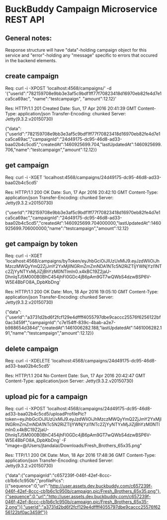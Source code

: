 # BuckBuddy Campaign Microservice REST API

## General notes:
Response structure will have "data"-holding campaign object for this service and "error"-holding any "message" specific to errors that occured in the backend elements.

## create campaign
Req:
curl -i -XPOST 'localhost:4568/campaigns/' -d '{"userId":"782159708e9bb3e3af5c9bdf1ff77f70823418d16970eb82fe4d7e1ca5ca69ac", "name":"testcampaign", "amount":12.12}'

Res:
HTTP/1.1 201 Created
Date: Sun, 17 Apr 2016 20:41:39 GMT
Content-Type: application/json
Transfer-Encoding: chunked
Server: Jetty(9.3.2.v20150730)

{"data":{"userId":"782159708e9bb3e3af5c9bdf1ff77f70823418d16970eb82fe4d7e1ca5ca69ac","campaignId":"24d49175-dc95-46d8-ad33-baa02b4c5cd5","createdAt":1460925699.704,"lastUpdatedAt":1460925699.706,"name":"testcampaign","amount":12.12}}

## get campaign
Req:
curl -i -XGET 'localhost:4568/campaigns/24d49175-dc95-46d8-ad33-baa02b4c5cd5'

Res:
HTTP/1.1 200 OK
Date: Sun, 17 Apr 2016 20:42:10 GMT
Content-Type: application/json
Transfer-Encoding: chunked
Server: Jetty(9.3.2.v20150730)

{"userId":"782159708e9bb3e3af5c9bdf1ff77f70823418d16970eb82fe4d7e1ca5ca69ac","campaignId":"24d49175-dc95-46d8-ad33-baa02b4c5cd5","createdAt":1460925699.704000000,"lastUpdatedAt":1460925699.706000000,"name":"testcampaign","amount":12.12}

## get campaign by token
Req:
curl -i -XGET 'localhost:4568/campaigns/byToken/eyJhbGciOiJIUzUxMiJ9.eyJzdWIiOiJhMzczMWQyYmQ2ZjJmY2YxMjllNGRmZmZmNDA1NTc5N2RiZTljYWNjYzI1NTc2ZjYyNTYxMjJiZjBhYzM0NTlmIn0.x4kBC19Z2jaU-DhnlqTJ5M000B0BhC454jhFl0GDc4jB6pAm9GT7wQWbS4dzwBSP6V-W5E4BbFO8A_DpbKbDng'

Res:
HTTP/1.1 200 OK
Date: Mon, 18 Apr 2016 19:05:10 GMT
Content-Type: application/json
Transfer-Encoding: chunked
Server: Jetty(9.3.2.v20150730)

{"data":{"userId":"a3731d2bd6f2fcf129e4dffff4055797dbe9caccc25576f6256122bf0ac3459f","campaignId":"c7e154ff-839c-4bab-a2e7-b988654d384d","createdAt":1461006282.188,"lastUpdatedAt":1461006282.191,"name":"testcampaign","amount":12.12}}

## delete campaign
Req:
curl -i -XDELETE 'localhost:4568/campaigns/24d49175-dc95-46d8-ad33-baa02b4c5cd5' 

Res:
HTTP/1.1 204 No Content
Date: Sun, 17 Apr 2016 20:42:47 GMT
Content-Type: application/json
Server: Jetty(9.3.2.v20150730)

## upload pic for a campaign
Req:
curl -i -XPOST 'localhost:4568/campaigns/24d49175-dc95-46d8-ad33-baa02b4c5cd5/uploadProfilePic?token=eyJhbGciOiJIUzUxMiJ9.eyJzdWIiOiJhMzczMWQyYmQ2ZjJmY2YxMjllNGRmZmZmNDA1NTc5N2RiZTljYWNjYzI1NTc2ZjYyNTYxMjJiZjBhYzM0NTlmIn0.x4kBC19Z2jaU-DhnlqTJ5M000B0BhC454jhFl0GDc4jB6pAm9GT7wQWbS4dzwBSP6V-W5E4BbFO8A_DpbKbDng' -F "image=@/Users/jtandalai/Downloads/Fresh_Brothers_65x35.png"

Res:
TTP/1.1 200 OK
Date: Mon, 18 Apr 2016 17:48:36 GMT
Content-Type: application/json
Transfer-Encoding: chunked
Server: Jetty(9.3.2.v20150730)

{"data":{"campaignId":"c657239f-046f-42ef-8ccc-cb1b6c1c950b","profilePics":[{"sequence":0,"url":"http://user.assets.dev.buckbuddy.com/c657239f-046f-42ef-8ccc-cb1b6c1c950b/campaign.pic/Fresh_Brothers_65x35.png"},{"sequence":0,"url":"http://user.assets.dev.buckbuddy.com/c657239f-046f-42ef-8ccc-cb1b6c1c950b/campaign.pic/Fresh_Brothers_65x35-2.png"}],"userId":"a3731d2bd6f2fcf129e4dffff4055797dbe9caccc25576f6256122bf0ac3459f"}}
